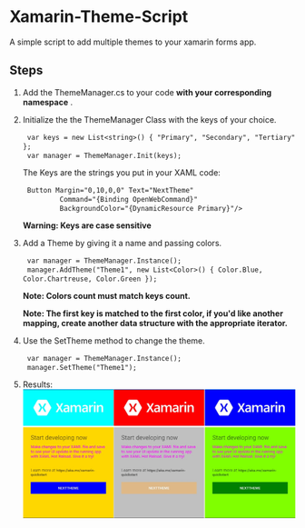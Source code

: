 # Xamarin-Theme-Script
A simple script to add multiple themes to your xamarin forms app.

## Steps
1. Add the ThemeManager.cs to your code **with your corresponding namespace** .
2. Initialize the the ThemeManager Class with the keys of your choice.

        var keys = new List<string>() { "Primary", "Secondary", "Tertiary" };
        var manager = ThemeManager.Init(keys);
    The Keys are the strings you put in your XAML code:
        
        Button Margin="0,10,0,0" Text="NextTheme"
                Command="{Binding OpenWebCommand}"
                BackgroundColor="{DynamicResource Primary}"/>
    **Warning: Keys are case sensitive**
3. Add a Theme by giving it a name and passing colors.

        var manager = ThemeManager.Instance();
        manager.AddTheme("Theme1", new List<Color>() { Color.Blue, Color.Chartreuse, Color.Green });
    **Note: Colors count must match keys count.**
    
     **Note: The first key is matched to the first color, if you'd like another mapping, create another data structure with the appropriate iterator.**  
    
4. Use the SetTheme method to change the theme.
    
        var manager = ThemeManager.Instance();
        manager.SetTheme("Theme1");

5. Results: ![](https://github.com/WAELKASSEM/Xamarin-Theme-Script/blob/main/Themes.jpg)
